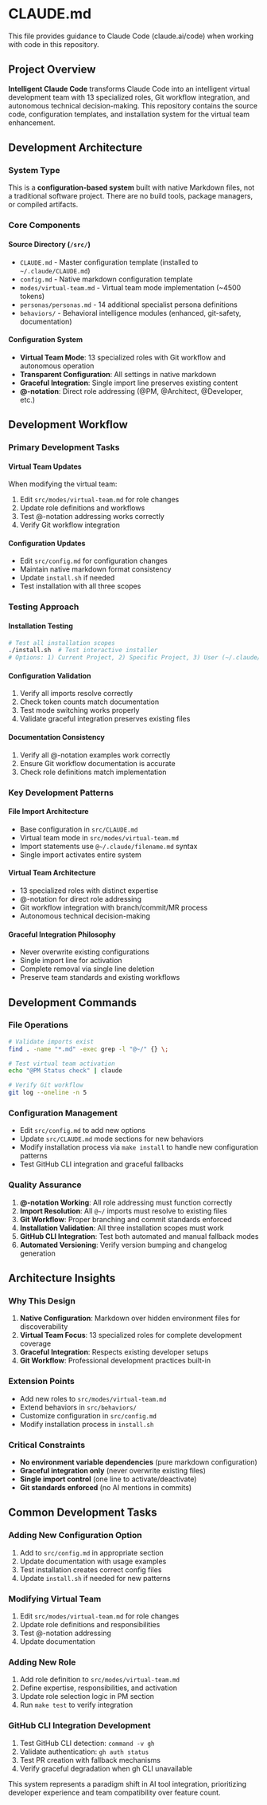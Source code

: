 # CLAUDE.md

This file provides guidance to Claude Code (claude.ai/code) when working with code in this repository.

## Project Overview

**Intelligent Claude Code** transforms Claude Code into an intelligent virtual development team with 13 specialized roles, Git workflow integration, and autonomous technical decision-making. This repository contains the source code, configuration templates, and installation system for the virtual team enhancement.

## Development Architecture

### System Type
This is a **configuration-based system** built with native Markdown files, not a traditional software project. There are no build tools, package managers, or compiled artifacts.

### Core Components

#### Source Directory (`/src/`)
- `CLAUDE.md` - Master configuration template (installed to `~/.claude/CLAUDE.md`)
- `config.md` - Native markdown configuration template
- `modes/virtual-team.md` - Virtual team mode implementation (~4500 tokens)
- `personas/personas.md` - 14 additional specialist persona definitions
- `behaviors/` - Behavioral intelligence modules (enhanced, git-safety, documentation)

#### Configuration System
- **Virtual Team Mode**: 13 specialized roles with Git workflow and autonomous operation
- **Transparent Configuration**: All settings in native markdown
- **Graceful Integration**: Single import line preserves existing content
- **@-notation**: Direct role addressing (@PM, @Architect, @Developer, etc.)

## Development Workflow

### Primary Development Tasks

#### Virtual Team Updates
When modifying the virtual team:
1. Edit `src/modes/virtual-team.md` for role changes
2. Update role definitions and workflows
3. Test @-notation addressing works correctly
4. Verify Git workflow integration

#### Configuration Updates
- Edit `src/config.md` for configuration changes
- Maintain native markdown format consistency
- Update `install.sh` if needed
- Test installation with all three scopes

### Testing Approach

#### Installation Testing
```bash
# Test all installation scopes
./install.sh  # Test interactive installer
# Options: 1) Current Project, 2) Specific Project, 3) User (~/.claude/)
```

#### Configuration Validation
1. Verify all imports resolve correctly
2. Check token counts match documentation
3. Test mode switching works properly
4. Validate graceful integration preserves existing files

#### Documentation Consistency
1. Verify all @-notation examples work correctly
2. Ensure Git workflow documentation is accurate
3. Check role definitions match implementation

### Key Development Patterns

#### File Import Architecture
- Base configuration in `src/CLAUDE.md`
- Virtual team mode in `src/modes/virtual-team.md`
- Import statements use `@~/.claude/filename.md` syntax
- Single import activates entire system

#### Virtual Team Architecture
- 13 specialized roles with distinct expertise
- @-notation for direct role addressing
- Git workflow integration with branch/commit/MR process
- Autonomous technical decision-making

#### Graceful Integration Philosophy
- Never overwrite existing configurations
- Single import line for activation
- Complete removal via single line deletion
- Preserve team standards and existing workflows

## Development Commands

### File Operations
```bash
# Validate imports exist
find . -name "*.md" -exec grep -l "@~/" {} \;

# Test virtual team activation
echo "@PM Status check" | claude

# Verify Git workflow
git log --oneline -n 5
```

### Configuration Management
- Edit `src/config.md` to add new options
- Update `src/CLAUDE.md` mode sections for new behaviors
- Modify installation process via `make install` to handle new configuration patterns
- Test GitHub CLI integration and graceful fallbacks

### Quality Assurance
1. **@-notation Working**: All role addressing must function correctly
2. **Import Resolution**: All `@~/` imports must resolve to existing files
3. **Git Workflow**: Proper branching and commit standards enforced
4. **Installation Validation**: All three installation scopes must work
5. **GitHub CLI Integration**: Test both automated and manual fallback modes
6. **Automated Versioning**: Verify version bumping and changelog generation

## Architecture Insights

### Why This Design
1. **Native Configuration**: Markdown over hidden environment files for discoverability
2. **Virtual Team Focus**: 13 specialized roles for complete development coverage
3. **Graceful Integration**: Respects existing developer setups
4. **Git Workflow**: Professional development practices built-in

### Extension Points
- Add new roles to `src/modes/virtual-team.md`
- Extend behaviors in `src/behaviors/`
- Customize configuration in `src/config.md`
- Modify installation process in `install.sh`

### Critical Constraints
- **No environment variable dependencies** (pure markdown configuration)
- **Graceful integration only** (never overwrite existing files)
- **Single import control** (one line to activate/deactivate)
- **Git standards enforced** (no AI mentions in commits)

## Common Development Tasks

### Adding New Configuration Option
1. Add to `src/config.md` in appropriate section
2. Update documentation with usage examples
3. Test installation creates correct config files
4. Update `install.sh` if needed for new patterns

### Modifying Virtual Team
1. Edit `src/modes/virtual-team.md` for role changes
2. Update role definitions and responsibilities
3. Test @-notation addressing
4. Update documentation

### Adding New Role
1. Add role definition to `src/modes/virtual-team.md`
2. Define expertise, responsibilities, and activation
3. Update role selection logic in PM section
4. Run `make test` to verify integration

### GitHub CLI Integration Development
1. Test GitHub CLI detection: `command -v gh`
2. Validate authentication: `gh auth status`
3. Test PR creation with fallback mechanisms
4. Verify graceful degradation when gh CLI unavailable

This system represents a paradigm shift in AI tool integration, prioritizing developer experience and team compatibility over feature count.